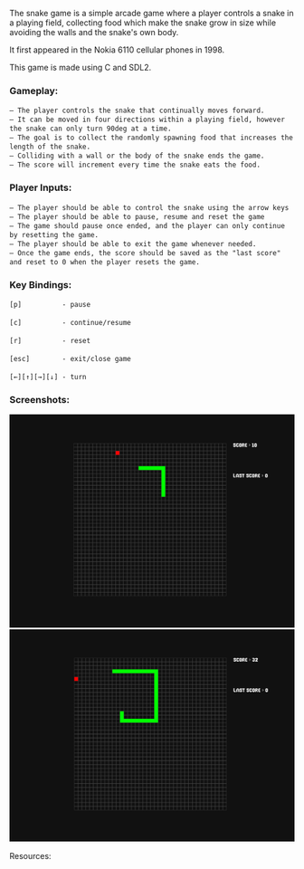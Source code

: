 The snake game is a simple arcade game where a player controls a snake in a playing field, collecting food which make the snake grow in size while avoiding the walls and the snake's own body.

It first appeared in the Nokia 6110 cellular phones in 1998.

This game is made using C and SDL2.  

### Gameplay:
    – The player controls the snake that continually moves forward.
    – It can be moved in four directions within a playing field, however the snake can only turn 90deg at a time. 
    – The goal is to collect the randomly spawning food that increases the length of the snake.
    – Colliding with a wall or the body of the snake ends the game. 
    – The score will increment every time the snake eats the food.

### Player Inputs:
    – The player should be able to control the snake using the arrow keys
    – The player should be able to pause, resume and reset the game
    – The game should pause once ended, and the player can only continue by resetting the game. 
    – The player should be able to exit the game whenever needed.
    – Once the game ends, the score should be saved as the "last score" and reset to 0 when the player resets the game.   
    
### Key Bindings:
 
    [p]          - pause

    [c]          - continue/resume

    [r]          - reset

    [esc]        - exit/close game

    [←][↑][→][↓] - turn
    
### Screenshots:
![Screenshot](docs/screenshots/sc1_v1.png?raw=true "v1")
![Screenshot](docs/screenshots/sc2_v1.png?raw=true "v1")



Resources:
